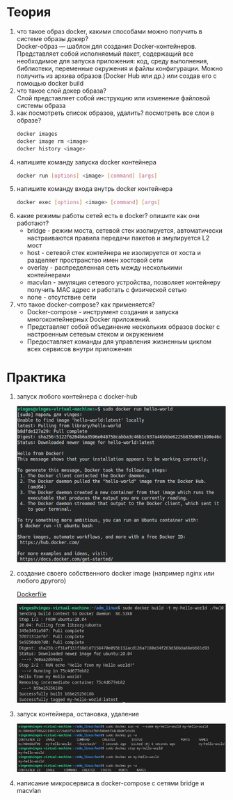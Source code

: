 # Теория
1. что такое образ docker, какими способами можно получить в системе образы докер?  
    Docker-образ — шаблон для создания Docker-контейнеров. Представляет собой исполняемый пакет, содержащий все необходимое для запуска приложения: код, среду выполнения, библиотеки, переменные окружения и файлы конфигурации. Можно получить из архива образов (Docker Hub или др.) или создав его с помощью docker build
2. что такое слой докер образа?  
    Слой представляет собой инструкцию или изменение файловой системы образа
3. как посмотреть список образов, удалить? посмотреть все слои в образе?
    ```bash
    docker images
    docker image rm <image>
    docker history <image>
    ```
4. напишите команду запуска docker контейнера
    ```bash
    docker run [options] <image> [command] [args]
    ```
5. напишите команду входа внутрь docker контейнера
    ```bash
    docker exec [options] <image> [command] [args]
    ```
6. какие режимы работы сетей есть в docker? опишите как они работают?
    * bridge - режим моста, сетевой стек изолируется, автоматически настраиваются правила передачи пакетов и эмулируется L2 мост
    * host - сетевой стек контейнера не изолируется от хоста и разделяет пространство имен хостовой сети
    * overlay - распределенная сеть между несколькими контейнерами
    * macvlan - эмуляция сетевого устройства, позволяет контейнеру получить MAC адрес и работать с физической сетью
    * none - отсутствие сети
7. что такое docker-compose? как применяется?
    * Docker-compose - инструмент создания и запуска многоконтейнерных Docker приложений.
    * Представляет собой объединение нескольких образов docker с настроенным сетевым стеком и окружением
    * Предоставляет команды для управления жизненным циклом всех сервисов внутри приложения

# Практика
1. запуск любого контейнера с docker-hub

    ![](1.png)

2. создание своего собственного docker image (например nginx или любого другого)

    [Dockerfile](Dockerfile)

    ![](2.png)

3. запуск контейнера, остановка, удаление

    ![](3.png)

4. написание микросервиса в docker-compose с сетями bridge и macvlan


